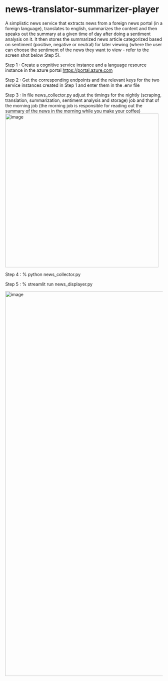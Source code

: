 # news-translator-summarizer-player
A simplistic news service that extracts news from a foreign news portal (in a foreign language), translates to english, summarizes the content and then speaks out the summary at a given time of day after doing a sentiment analysis on it. It then stores the summarized news article categorized based on sentiment (positive, negative or neutral) for later viewing (where the user can choose the sentiment of the news they want to view - refer to the screen shot below Step 5). 

Step 1 :
    Create a cognitive service instance and a language resource instance in the azure portal
        https://portal.azure.com
        
Step 2 :
    Get the corresponding endpoints and the relevant keys for the two service instances created in Step 1 and enter them in the .env file 

Step 3 :
    In file news_collector.py adjust the timings for the nightly (scraping, translation, summarization, sentiment analysis and storage) job and that of the morning job (the morning job is responsible for reading out the summary of the news in the morning while you make your coffee)
    <img width="490" alt="image" src="https://github.com/mtc9517/news-translator-summarizer-player/assets/10408445/e98f0b40-6ff9-4bdf-bceb-9153d3e05e57">

Step 4 :
    % python news_collector.py

Step 5 :
    % streamlit run news_displayer.py

<img width="1227" alt="image" src="https://github.com/mtc9517/news-translator-summarizer-player/assets/10408445/68ee6e86-b617-4775-ab61-ff0a71e8f83a">
